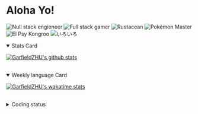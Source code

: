 # Aloha Yo!

![Null stack engieneer](https://img.shields.io/badge/-Null_stack_engineer-a890f0)
![Full stack gamer](https://img.shields.io/badge/-Full_stack_gamer-78c850)
![Rustacean](https://img.shields.io/badge/-Rustacean-f74c00)
![Pokémon Master](https://img.shields.io/badge/-Pokémon_Master-f8d030)
![El Psy Kongroo](https://img.shields.io/badge/-El_Psy_Kongroo-6890f0)
![いろいろ](https://img.shields.io/badge/-いろいろ-f85888)


<details open>
<summary>Stats Card</summary>
 
[![GarfieldZHU's github stats](https://github-readme-stats.vercel.app/api?username=GarfieldZHU&show_icons=true&theme=tokyonight)](https://github.com/anuraghazra/github-readme-stats)
 
</details>

<br/>

<details open>
<summary>Weekly language Card</summary>
 
[![GarfieldZHU's wakatime stats](https://github-readme-stats.vercel.app/api/wakatime?username=AlohaYo&theme=nightowl&layout=compact)](https://github.com/GarfieldZHU/GarfieldZHU)


<br/>

</details>

<details>

<summary>Coding status</summary>

<br/>

<!--START_SECTION:waka-->
**🐱 My Github Data** 

> 🏆 398 Contributions in the Year 2021
 > 
> 📦 487.2 kB Used in Github's Storage 
 > 
> 🚫 Not Opted to Hire
 > 
> 📜 62 Public Repositories 
 > 
> 🔑 34 Private Repositories  
 > 
**I'm a Night 🦉** 

```text
🌞 Morning    64 commits     ██░░░░░░░░░░░░░░░░░░░░░░░   10.22% 
🌆 Daytime    160 commits    ██████░░░░░░░░░░░░░░░░░░░   25.56% 
🌃 Evening    277 commits    ███████████░░░░░░░░░░░░░░   44.25% 
🌙 Night      125 commits    █████░░░░░░░░░░░░░░░░░░░░   19.97%

```


📊 **This Week I Spent My Time On** 

```text
💬 Programming Languages: 
TypeScript               11 hrs 17 mins      ██████████████░░░░░░░░░░░   56.4% 
Java                     5 hrs 5 mins        ██████░░░░░░░░░░░░░░░░░░░   25.4% 
JSON                     1 hr 40 mins        ██░░░░░░░░░░░░░░░░░░░░░░░   8.36% 
JavaScript               49 mins             █░░░░░░░░░░░░░░░░░░░░░░░░   4.11% 
SCSS                     36 mins             ░░░░░░░░░░░░░░░░░░░░░░░░░   3.0%

🔥 Editors: 
VS Code                  14 hrs 28 mins      ██████████████████░░░░░░░   72.35% 
IntelliJ                 5 hrs 31 mins       ███████░░░░░░░░░░░░░░░░░░   27.65%

💻 Operating System: 
Mac                      14 hrs 26 mins      ██████████████████░░░░░░░   72.15% 
Windows                  5 hrs 34 mins       ███████░░░░░░░░░░░░░░░░░░   27.85%

```


 Last Updated on 23/07/2021
<!--END_SECTION:waka-->

</details>

